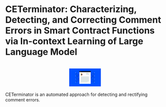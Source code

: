 # CETerminator: Characterizing, Detecting, and Correcting Comment Errors in Smart Contract Functions via In-context Learning of Large Language Model
<p align="center">
    <br>
    <img src="Learn_Illustration_What_is_a_Smart_Contract__1_.png" width="100"/>
    <br>
</p>
CETerminator is an automated approach for detecting and
rectifying comment errors. 
